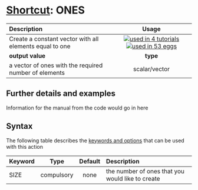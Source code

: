 # [Shortcut](shortcuts.md): ONES

| Description    | Usage |
|:--------|:--------:|
| Create a constant vector with all elements equal to one | [![used in 4 tutorials](https://img.shields.io/badge/tutorials-4-green.svg)](https://www.plumed-tutorials.org/browse.html?search=ONES)[![used in 53 eggs](https://img.shields.io/badge/nest-53-green.svg)](https://www.plumed-nest.org/browse.html?search=ONES)|
 | **output value** | **type** |
| a vector of ones with the required number of elements | scalar/vector |

## Further details and examples 
Information for the manual from the code would go in here 
## Syntax 
The following table describes the [keywords and options](parsing.md) that can be used with this action 

| Keyword | Type | Default | Description |
|:-------|:----:|:-------:|:-----------|
| SIZE | compulsory | none | the number of ones that you would like to create |

